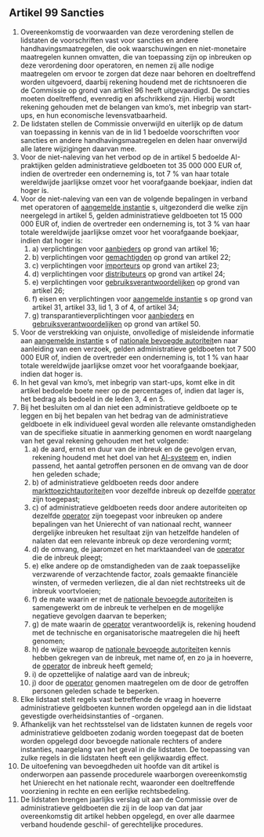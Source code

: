 ## Artikel 99 Sancties

1. Overeenkomstig de voorwaarden van deze verordening stellen de lidstaten de voorschriften vast voor sancties en andere handhavingsmaatregelen, die ook waarschuwingen en niet-monetaire maatregelen kunnen omvatten, die van toepassing zijn op inbreuken op deze verordening door operatoren, en nemen zij alle nodige maatregelen om ervoor te zorgen dat deze naar behoren en doeltreffend worden uitgevoerd, daarbij rekening houdend met de richtsnoeren die de Commissie op grond van artikel 96 heeft uitgevaardigd. De sancties moeten doeltreffend, evenredig en afschrikkend zijn. Hierbij wordt rekening gehouden met de belangen van kmo’s, met inbegrip van start-ups, en hun economische levensvatbaarheid.
2. De lidstaten stellen de Commissie onverwijld en uiterlijk op de datum van toepassing in kennis van de in lid 1 bedoelde voorschriften voor sancties en andere handhavingsmaatregelen en delen haar onverwijld alle latere wijzigingen daarvan mee.
3. Voor de niet-naleving van het verbod op de in artikel 5 bedoelde AI-praktijken gelden administratieve geldboeten tot 35 000 000 EUR of, indien de overtreder een onderneming is, tot 7 % van haar totale wereldwijde jaarlijkse omzet voor het voorafgaande boekjaar, indien dat hoger is.
4. Voor de niet-naleving van een van de volgende bepalingen in verband met operatoren of [aangemelde instantie](a3.md#^aanins) s, uitgezonderd die welke zijn neergelegd in artikel 5, gelden administratieve geldboeten tot 15 000 000 EUR of, indien de overtreder een onderneming is, tot 3 % van haar totale wereldwijde jaarlijkse omzet voor het voorafgaande boekjaar, indien dat hoger is:
	1. a) verplichtingen voor [aanbieders](a3.md#^aanbieder) op grond van artikel 16;
	2. b) verplichtingen voor [gemachtigden](a3.md#^gemachtigde) op grond van artikel 22;
	3. c) verplichtingen voor [importeurs](a3.md#^importeur) op grond van artikel 23;
	4. d) verplichtingen voor [distributeurs](a3.md#^distributeur) op grond van artikel 24;
	5. e) verplichtingen voor [gebruiksverantwoordelijken](a3.md#^gebruiksverantwoordelijke) op grond van artikel 26;
	6. f) eisen en verplichtingen voor [aangemelde instantie](a3.md#^aanins) s op grond van artikel 31, artikel 33, lid 1, 3 of 4, of artikel 34;
	7. g) transparantieverplichtingen voor [aanbieders](a3.md#^aanbieder) en [gebruiksverantwoordelijken](a3.md#^gebruiksverantwoordelijke) op grond van artikel 50.
5. Voor de verstrekking van onjuiste, onvolledige of misleidende informatie aan [aangemelde instantie](a3.md#^aanins) s of [nationale bevoegde autoriteit](a3.md#^natbau)en naar aanleiding van een verzoek, gelden administratieve geldboeten tot 7 500 000 EUR of, indien de overtreder een onderneming is, tot 1 % van haar totale wereldwijde jaarlijkse omzet voor het voorafgaande boekjaar, indien dat hoger is.
6. In het geval van kmo’s, met inbegrip van start-ups, komt elke in dit artikel bedoelde boete neer op de percentages of, indien dat lager is, het bedrag als bedoeld in de leden 3, 4 en 5.
7. Bij het besluiten om al dan niet een administratieve geldboete op te leggen en bij het bepalen van het bedrag van de administratieve geldboete in elk individueel geval worden alle relevante omstandigheden van de specifieke situatie in aanmerking genomen en wordt naargelang van het geval rekening gehouden met het volgende:
	1. a) de aard, ernst en duur van de inbreuk en de gevolgen ervan, rekening houdend met het doel van het [AI-systeem](a3.md#^ai-systeem) en, indien passend, het aantal getroffen personen en de omvang van de door hen geleden schade;
	2. b) of administratieve geldboeten reeds door andere [markttoezichtautoriteit](a3.md#^mta)en voor dezelfde inbreuk op dezelfde [operator](a3.md#^operator) zijn toegepast;
	3. c) of administratieve geldboeten reeds door andere autoriteiten op dezelfde [operator](a3.md#^operator) zijn toegepast voor inbreuken op andere bepalingen van het Unierecht of van nationaal recht, wanneer dergelijke inbreuken het resultaat zijn van hetzelfde handelen of nalaten dat een relevante inbreuk op deze verordening vormt;
	4. d) de omvang, de jaaromzet en het marktaandeel van de [operator](a3.md#^operator) die de inbreuk pleegt;
	5. e) elke andere op de omstandigheden van de zaak toepasselijke verzwarende of verzachtende factor, zoals gemaakte financiële winsten, of vermeden verliezen, die al dan niet rechtstreeks uit de inbreuk voortvloeien;
	6. f) de mate waarin er met de [nationale bevoegde autoriteit](a3.md#^natbau)en is samengewerkt om de inbreuk te verhelpen en de mogelijke negatieve gevolgen daarvan te beperken;
	7. g) de mate waarin de [operator](a3.md#^operator) verantwoordelijk is, rekening houdend met de technische en organisatorische maatregelen die hij heeft genomen;
	8. h) de wijze waarop de [nationale bevoegde autoriteit](a3.md#^natbau)en kennis hebben gekregen van de inbreuk, met name of, en zo ja in hoeverre, de [operator](a3.md#^operator) de inbreuk heeft gemeld;
	9. i) de opzettelijke of nalatige aard van de inbreuk;
	10. j) door de [operator](a3.md#^operator) genomen maatregelen om de door de getroffen personen geleden schade te beperken.
8. Elke lidstaat stelt regels vast betreffende de vraag in hoeverre administratieve geldboeten kunnen worden opgelegd aan in die lidstaat gevestigde overheidsinstanties of -organen.
9. Afhankelijk van het rechtsstelsel van de lidstaten kunnen de regels voor administratieve geldboeten zodanig worden toegepast dat de boeten worden opgelegd door bevoegde nationale rechters of andere instanties, naargelang van het geval in die lidstaten. De toepassing van zulke regels in die lidstaten heeft een gelijkwaardig effect.
10. De uitoefening van bevoegdheden uit hoofde van dit artikel is onderworpen aan passende procedurele waarborgen overeenkomstig het Unierecht en het nationale recht, waaronder een doeltreffende voorziening in rechte en een eerlijke rechtsbedeling.
11. De lidstaten brengen jaarlijks verslag uit aan de Commissie over de administratieve geldboeten die zij in de loop van dat jaar overeenkomstig dit artikel hebben opgelegd, en over alle daarmee verband houdende geschil- of gerechtelijke procedures.